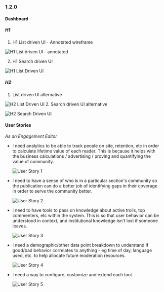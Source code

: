 ### 1.2.0

#### Dashboard

##### H1

 1. H1 List driven UI - Annotated wireframe

![H1 List driven UI - annotated](img/iterations/1.2.0/wireframes/dashboard-v.1.2.0-admin-base.png)

 2. H1 Search driven UI

![H1 List Driven UI](img/iterations/1.2.0/wireframes/dashboard-v.1.2.0.png)


##### H2

 1. List driven UI alternative

 ![H2 List Driven UI](img/iterations/1.2.0/wireframes/dashboard-v.1.2.1.png)
 2. Search driven UI alternative

 ![H2 Search Driven UI](img/iterations/1.2.0/wireframes/dashboard-v.1.2.2.png)


#### User Stories

 *As an Engagement Editor*

 -  I need analytics to be able to track people on site, retention, etc in order to calculate lifetime value of each reader. This is because it helps with the business calculations / advertising / proving and quantifying the value of community.

     ![User Story 1](img/process/1.2.0/us-1-figure.png)

 -  I need to have a sense of who is in a particular section's community so the publication can do a better job of identifying gaps in their coverage in order to serve the community better.

     ![User Story 2](img/process/1.2.0/us-2-figure.png)

 -  I need to have tools to pass on knowledge about active trolls, top commenters, etc within the system. This is so that user behavior can be understood in context, and institutional knowledge isn't lost if someone leaves.

     ![User Story 3](img/process/1.2.0/us-3-figure.png)

 -  I need a demographic/other data point breakdown to understand if good/bad behavior correlates to anything - eg time of day, language used, etc. to help allocate future moderation resources.

     ![User Story 4](img/process/1.2.0/us-4-figure.png)

 -  I need a way to configure, customize and extend each tool.    

     ![User Story 5](img/process/1.2.0/us-5-figure.png)
